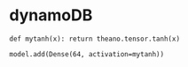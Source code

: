 # dynamoDB

```
def mytanh(x): return theano.tensor.tanh(x)

model.add(Dense(64, activation=mytanh))
```